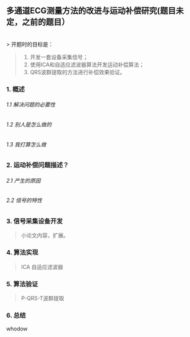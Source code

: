 ## 多通道ECG测量方法的改进与运动补偿研究(题目未定，之前的题目）
  <br/>
> 开题时的目标是：

>1. 开发一套设备采集信号；
>2. 使用ICA和自适应滤波器算法开发运动补偿算法；
>3. QRS波群提取的方法进行补偿效果验证。
### 1. 概述
###### 1.1 解决问题的必要性
###### 1.2 别人是怎么做的
###### 1.3 我打算怎么做
### 2. 运动补偿问题描述？ 
###### 2.1 产生的原因 
###### 2.2 信号的特性 
### 3. 信号采集设备开发 
> 小论文内容，扩展。
### 4. 算法实现
> ICA 自适应滤波器
### 5. 算法验证
> P-QRS-T波群提取
### 6. 总结

whodow